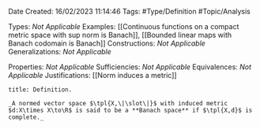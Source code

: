 <div class="topSpace"></div>

Date Created: 16/02/2023 11:14:46
Tags: #Type/Definition #Topic/Analysis

Types: _Not Applicable_
Examples: [[Continuous functions on a compact metric space with sup norm is Banach]], [[Bounded linear maps with Banach codomain is Banach]]
Constructions: _Not Applicable_
Generalizations: _Not Applicable_

Properties: _Not Applicable_
Sufficiencies: _Not Applicable_
Equivalences: _Not Applicable_
Justifications: [[Norm induces a metric]]

``` ad-Definition
title: Definition.

_A normed vector space $\tpl{X,\|\slot\|}$ with induced metric $d:X\times X\to\R$ is said to be a **Banach space** if $\tpl{X,d}$ is complete._

```
